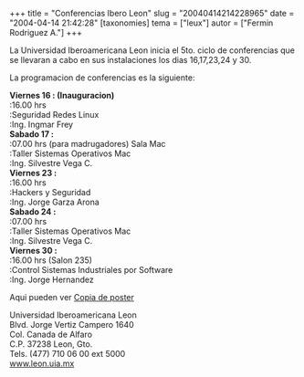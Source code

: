 +++
title = "Conferencias Ibero Leon"
slug = "20040414214228965"
date = "2004-04-14 21:42:28"
[taxonomies]
tema = ["leux"]
autor = ["Fermin Rodriguez A."]
+++

La Universidad Iberoamericana Leon inicia el 5to. ciclo de conferencias
que se llevaran a cabo en sus instalaciones los dias 16,17,23,24 y 30.  
  
La programacion de conferencias es la siguiente:  

<!-- more -->
**Viernes 16 : (Inauguracion)**  
:16.00 hrs  
:Seguridad Redes Linux  
:Ing. Ingmar Frey  
**Sabado 17 :**  
:07.00 hrs (para madrugadores) Sala Mac  
:Taller Sistemas Operativos Mac  
:Ing. Silvestre Vega C.  
**Viernes 23 :**  
:16.00 hrs  
:Hackers y Seguridad  
:Ing. Jorge Garza Arona  
**Sabado 24 :**  
:07.00 hrs  
:Taller Sistemas Operativos Mac  
:Ing. Silvestre Vega C.  
**Viernes 30 :**  
:16.00 hrs (Salon 235)  
:Control Sistemas Industriales por Software  
:Ing. Jorge Hernandez  
  
Aqui pueden ver [Copia de
poster](http://www.geocities.com/ferrod11/invita.jpg)  
  
Universidad Iberoamericana Leon  
Blvd. Jorge Vertiz Campero 1640  
Col. Canada de Alfaro  
C.P. 37238 Leon, Gto.  
Tels. (477) 710 06 00 ext 5000  
www.leon.uia.mx  

